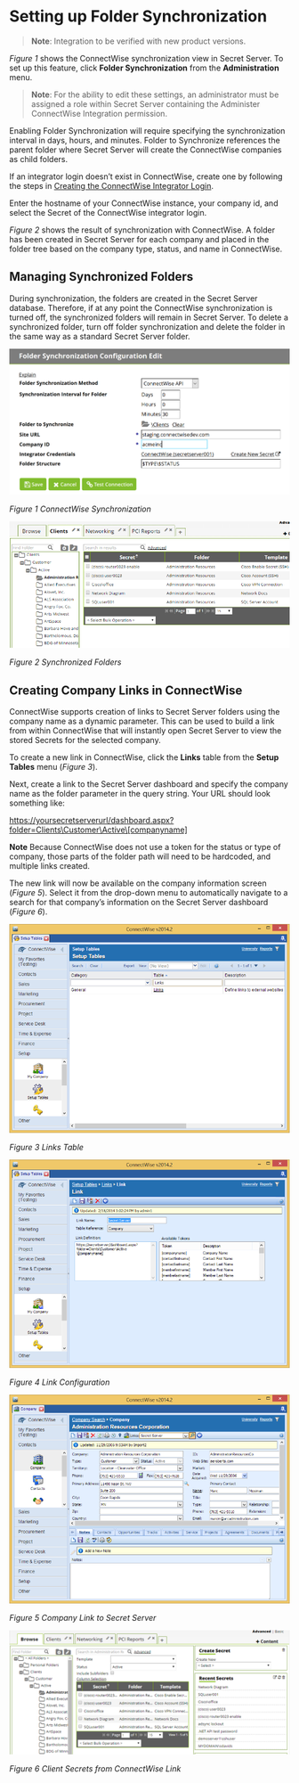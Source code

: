 [title]: # (Manage Folders)
[tags]: # (setup)
[priority]: # (300)
# Setting up Folder Synchronization

>**Note**: Integration to be verified with new product versions.

*Figure 1* shows the ConnectWise synchronization view in Secret Server. To set up this feature, click **Folder Synchronization** from the **Administration** menu.

>**Note**: For the ability to edit these settings, an administrator must be assigned a role within Secret Server containing the Administer ConnectWise Integration permission.

Enabling Folder Synchronization will require specifying the synchronization interval in days, hours, and minutes. Folder to Synchronize references the parent folder where Secret Server will create the ConnectWise companies as child
folders.

If an integrator login doesn’t exist in ConnectWise, create one by following the steps in [Creating the ConnectWise Integrator Login](../connectwise-control/getting-started/install.md#creating_the_connectwise_integrator_login).

Enter the hostname of your ConnectWise instance, your company id, and select the Secret of the ConnectWise integrator login.

_Figure 2_ shows the result of synchronization with ConnectWise. A folder has been created in Secret Server for each company and placed in the folder tree based on the company type, status, and name in ConnectWise.

## Managing Synchronized Folders

During synchronization, the folders are created in the Secret Server database. Therefore, if at any point the ConnectWise synchronization is turned off, the synchronized folders will remain in Secret Server. To delete a synchronized folder, turn off folder synchronization and delete the folder in the same way as a standard Secret Server folder.

![alt](images/7bd29c8f09b368bcea6684cc50e2d666.png "ConnectWise Synchronization")

*Figure 1 ConnectWise Synchronization*

![alt](images/127dc638948565df302dafd4814aa5d6.png "Figure 2 Synchronized Folders")

*Figure 2 Synchronized Folders*

## Creating Company Links in ConnectWise

ConnectWise supports creation of links to Secret Server folders using the company name as a dynamic parameter. This can be used to build a link from within ConnectWise that will instantly open Secret Server to view the stored
Secrets for the selected company.

To create a new link in ConnectWise, click the **Links** table from the **Setup Tables** menu (*Figure 3*).

Next, create a link to the Secret Server dashboard and specify the company name as the folder parameter in the query string. Your URL should look something like:

[https://yoursecretserverurl/dashboard.aspx?folder=Clients\\Customer\\Active\\[companyname]](https://yoursecretserverurl/dashboard.aspx?folder=Clients\Customer\Active\%5bcompanyname)

**Note** Because ConnectWise does not use a token for the status or type of company, those parts of the folder path will need to be hardcoded, and multiple links created.

The new link will now be available on the company information screen (*Figure 5*). Select it from the drop-down menu to automatically navigate to a search for that company’s information on the Secret Server dashboard (*Figure 6*).

![alt](images/12f0394cb064f68983b01295bc686d85.png "Links Table")

*Figure 3 Links Table*

![alt](images/23c4a84d55c0cdd6e09f5adfa7b428c0.png "Link Configuration")

*Figure 4 Link Configuration*

![alt](images/6b250ab3f5155f14465975593fccae8e.png "Company Link to Secret Server")

*Figure 5 Company Link to Secret Server*

![alt ](images/91de094fb8e75a144c779d21141f2cf0.png "Client Secrets from ConnectWise Link")

*Figure 6 Client Secrets from ConnectWise Link*
